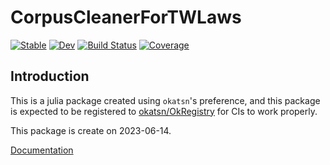 # CorpusCleanerForTWLaws

[![Stable](https://img.shields.io/badge/docs-stable-blue.svg)](https://okatsn.github.io/CorpusCleanerForTWLaws.jl/stable/)
[![Dev](https://img.shields.io/badge/docs-dev-blue.svg)](https://okatsn.github.io/CorpusCleanerForTWLaws.jl/dev/)
[![Build Status](https://github.com/okatsn/CorpusCleanerForTWLaws.jl/actions/workflows/CI.yml/badge.svg?branch=main)](https://github.com/okatsn/CorpusCleanerForTWLaws.jl/actions/workflows/CI.yml?query=branch%3Amain)
[![Coverage](https://codecov.io/gh/okatsn/CorpusCleanerForTWLaws.jl/branch/main/graph/badge.svg)](https://codecov.io/gh/okatsn/CorpusCleanerForTWLaws.jl)

<!-- Don't have any of your custom contents above; they won't occur if there is no citation. -->

## Introduction

This is a julia package created using `okatsn`'s preference, and this package is expected to be registered to [okatsn/OkRegistry](https://github.com/okatsn/OkRegistry) for CIs to work properly.

This package is create on 2023-06-14.

[Documentation](https://okatsn.github.io/CorpusCleanerForTWLaws.jl/dev/)